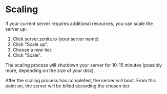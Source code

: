 # Scaling

If your current server requires additional resources, you can scale the server up:

1. Click server.zenite.io (your server name)
2. Click "Scale up".
3. Choose a new tier.
2. Click "Scale".

The scaling process will shutdown your server for 10-15 minutes (possibly more, depending on the size of your disk).

After the scaling process has completed, the server will boot. From this point on, the server will be billed according the chosen tier.
